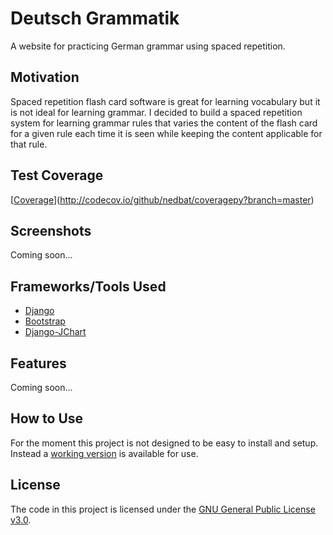 # Deutsch Grammatik
A website for practicing German grammar using spaced repetition.

## Motivation
Spaced repetition flash card software is great for learning vocabulary but it is not ideal for learning grammar.
I decided to build a spaced repetition system for learning grammar rules that varies the content of the flash
card for a given rule each time it is seen while keeping the content applicable for that rule.

## Test Coverage
[[Coverage](blob/master/coverage.svg)](http://codecov.io/github/nedbat/coveragepy?branch=master)

## Screenshots
Coming soon...

## Frameworks/Tools Used
* [Django](https://www.djangoproject.com/)
* [Bootstrap](https://getbootstrap.com/)
* [Django-JChart](https://github.com/matthisk/django-jchart)

## Features
Coming soon...

## How to Use
For the moment this project is not designed to be easy to install and setup.
Instead a [working version](http://www.erikshelley.com/deutschgrammatik/) is available for use.

## License
The code in this project is licensed under the [GNU General Public License v3.0](blob/master/license).
